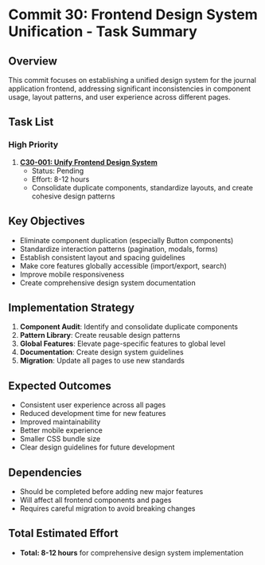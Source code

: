 # Commit 30: Frontend Design System Unification - Task Summary

## Overview
This commit focuses on establishing a unified design system for the journal application frontend, addressing significant inconsistencies in component usage, layout patterns, and user experience across different pages.

## Task List

### High Priority
1. **[C30-001: Unify Frontend Design System](C30-001-unify-frontend-design-system.md)**
   - Status: Pending
   - Effort: 8-12 hours
   - Consolidate duplicate components, standardize layouts, and create cohesive design patterns

## Key Objectives
- Eliminate component duplication (especially Button components)
- Standardize interaction patterns (pagination, modals, forms)
- Establish consistent layout and spacing guidelines
- Make core features globally accessible (import/export, search)
- Improve mobile responsiveness
- Create comprehensive design system documentation

## Implementation Strategy
1. **Component Audit**: Identify and consolidate duplicate components
2. **Pattern Library**: Create reusable design patterns
3. **Global Features**: Elevate page-specific features to global level
4. **Documentation**: Create design system guidelines
5. **Migration**: Update all pages to use new standards

## Expected Outcomes
- Consistent user experience across all pages
- Reduced development time for new features
- Improved maintainability
- Better mobile experience
- Smaller CSS bundle size
- Clear design guidelines for future development

## Dependencies
- Should be completed before adding new major features
- Will affect all frontend components and pages
- Requires careful migration to avoid breaking changes

## Total Estimated Effort
- **Total: 8-12 hours** for comprehensive design system implementation
